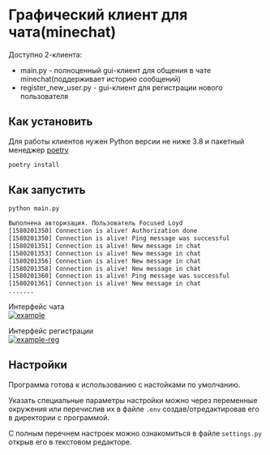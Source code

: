 ﻿# Графический клиент для чата(minechat)
Доступно 2-клиента:
 * main.py - полноценный gui-клиент для общения в чате minechat(поддерживает историю сообщений)
 * register_new_user.py - gui-клиент для регистрации нового пользователя


## Как установить

Для работы клиентов нужен Python версии не ниже 3.8 и пакетный менеджер [poetry](https://python-poetry.org/docs/)

```bash
poetry install
```

## Как запустить

```bash
python main.py

Выполнена авторизация. Пользователь Focused Loyd
[1580201350] Connection is alive! Authorization done
[1580201350] Connection is alive! Ping message was successful
[1580201351] Connection is alive! New message in chat
[1580201353] Connection is alive! New message in chat
[1580201356] Connection is alive! New message in chat
[1580201358] Connection is alive! New message in chat
[1580201360] Connection is alive! Ping message was successful
[1580201361] Connection is alive! New message in chat
.......
```
Интерфейс чата<br>
<a href="https://ibb.co/XZnKnDy"><img src="https://i.ibb.co/PZ2P2MT/example.png" alt="example" border="0"></a>

Интерфейс регистрации<br>
<a href="https://imgbb.com/"><img src="https://i.ibb.co/XpNr4Zh/example-reg.png" alt="example-reg" border="0"></a>

## Настройки
Программа готова к использованию с настойками по умолчанию.

Указать специальные параметры настройки можно через переменные окружения или перечислив их в файле `.env` создав/отредактировав его в директории с программой.

С полным перечнем настроек можно ознакомиться в файле `settings.py` открыв его в текстовом редакторе.  